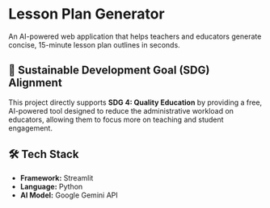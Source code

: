 # Lesson Plan Generator

An AI-powered web application that helps teachers and educators generate concise, 15-minute lesson plan outlines in seconds.

## 🎯 Sustainable Development Goal (SDG) Alignment
This project directly supports **SDG 4: Quality Education** by providing a free, AI-powered tool designed to reduce the administrative workload on educators, allowing them to focus more on teaching and student engagement.

## 🛠️ Tech Stack
* **Framework:** Streamlit
* **Language:** Python
* **AI Model:** Google Gemini API
